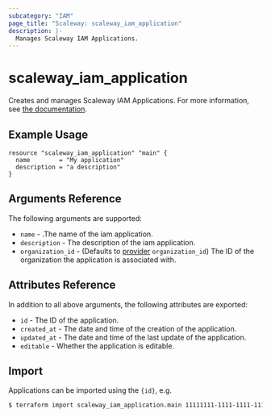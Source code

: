 ```yaml
---
subcategory: "IAM"
page_title: "Scaleway: scaleway_iam_application"
description: |-
  Manages Scaleway IAM Applications.
---
```


# scaleway_iam_application

Creates and manages Scaleway IAM Applications. For more information, see [the documentation](https://developers.scaleway.com/en/products/iam/api/v1alpha1/#applications-83ce5e).

## Example Usage

```hcl
resource "scaleway_iam_application" "main" {
  name        = "My application"
  description = "a description"
}
```

## Arguments Reference

The following arguments are supported:

- `name` - .The name of the iam application.
- `description` - The description of the iam application.
- `organization_id` - (Defaults to [provider](../index.md#organization_d) `organization_id`) The ID of the organization the application is associated with.

## Attributes Reference

In addition to all above arguments, the following attributes are exported:

- `id` - The ID of the application.
- `created_at` - The date and time of the creation of the application.
- `updated_at` - The date and time of the last update of the application.
- `editable` - Whether the application is editable.

## Import

Applications can be imported using the `{id}`, e.g.

```bash
$ terraform import scaleway_iam_application.main 11111111-1111-1111-1111-111111111111
```
